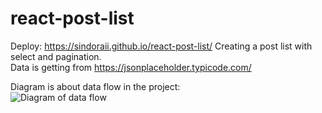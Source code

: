 # react-post-list
Deploy: https://sindoraii.github.io/react-post-list/
Creating a post list with select and pagination.  
Data is getting from https://jsonplaceholder.typicode.com/  

Diagram is about data flow in the project:  
<image src="diagrams/dataFlow.jpg" alt="Diagram of data flow">
